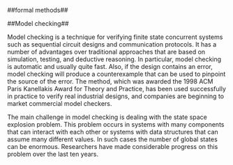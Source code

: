 

##formal methods##

##Model checking##

Model checking is a technique for verifying finite state concurrent systems such as sequential circuit designs and communication protocols. It has a number of advantages over traditional approaches that are based on simulation, testing, and deductive reasoning. In particular, model checking is automatic and usually quite fast. Also, if the design contains an error, model checking will produce a counterexample that can be used to pinpoint the source of the error. The method, which was awarded the 1998 ACM Paris Kanellakis Award for Theory and Practice, has been used successfully in practice to verify real industrial designs, and companies are beginning to market commercial model checkers.

The main challenge in model checking is dealing with the state space explosion problem. This problem occurs in systems with many components that can interact with each other or systems with data structures that can assume many different values. In such cases the number of global states can be enormous. Researchers have made considerable progress on this problem over the last ten years.

